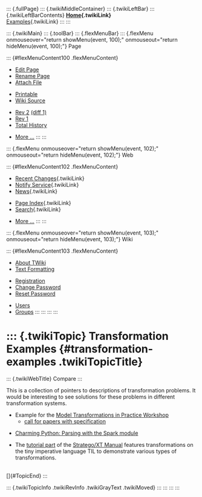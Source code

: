 ::: {.fullPage}
::: {.twikiMiddleContainer}
::: {.twikiLeftBar}
::: {.twikiLeftBarContents}
**[Home](WebHome){.twikiLink}**\
[Examples](TransformationExamples){.twikiLink}
:::
:::

::: {.twikiMain}
::: {.toolBar}
::: {.flexMenuBar}
::: {.flexMenu onmouseover="return showMenu(event, 100);" onmouseout="return hideMenu(event, 100);"}
Page

::: {#flexMenuContent100 .flexMenuContent}
-   [Edit
    Page](http://www.program-transformation.org/edit/Compare/TransformationExamples?t=1536827508)
-   [Rename
    Page](http://www.program-transformation.org/rename/Compare/TransformationExamples)
-   [Attach
    File](http://www.program-transformation.org/attach/Compare/TransformationExamples)

<!-- -->

-   [Printable](http://www.program-transformation.org/view/Compare/TransformationExamples?skin=print.pattern)
-   [Wiki
    Source](http://www.program-transformation.org/view/Compare/TransformationExamples?skin=text&raw=on&contenttype=text/plain)

<!-- -->

-   [Rev
    2](http://www.program-transformation.org/view/Compare/TransformationExamples?rev=1.2)
    [(diff 1)](http://www.program-transformation.org/rdiff/Compare/TransformationExamples?rev1=1.2&rev2=1.1)
-   [Rev
    1](http://www.program-transformation.org/view/Compare/TransformationExamples?rev=1.1)
-   [Total
    History](http://www.program-transformation.org/rdiff/Compare/TransformationExamples)

<!-- -->

-   [More
    \...](http://www.program-transformation.org/oops/Compare/TransformationExamples?template=oopsmore&param1=1.2&param2=1.2)
:::
:::

::: {.flexMenu onmouseover="return showMenu(event, 102);" onmouseout="return hideMenu(event, 102);"}
Web

::: {#flexMenuContent102 .flexMenuContent}
-   [Recent Changes](WebChanges){.twikiLink}
-   [Notify Service](WebNotify){.twikiLink}
-   [News](WebNews){.twikiLink}

<!-- -->

-   [Page Index](WebIndex){.twikiLink}
-   [Search](WebSearch){.twikiLink}

<!-- -->

-   [More
    \...](http://www.program-transformation.org/oops/Compare/TransformationExamples?template=oopsmore&param1=1.2&param2=1.2)
:::
:::

::: {.flexMenu onmouseover="return showMenu(event, 103);" onmouseout="return hideMenu(event, 103);"}
Wiki

::: {#flexMenuContent103 .flexMenuContent}
-   [About
    TWiki](http://www.program-transformation.org/view/TWiki/WebHome)
-   [Text
    Formatting](http://www.program-transformation.org/view/TWiki/TextFormattingRules)

<!-- -->

-   [Registration](http://www.program-transformation.org/view/TWiki/TWikiRegistration)
-   [Change
    Password](http://www.program-transformation.org/view/TWiki/ChangePassword)
-   [Reset
    Password](http://www.program-transformation.org/view/TWiki/ResetPassword)

<!-- -->

-   [Users](http://www.program-transformation.org/view/Main/TWikiUsers)
-   [Groups](http://www.program-transformation.org/view/Main/TWikiGroups)
:::
:::
:::
:::

::: {.twikiTopic}
Transformation Examples {#transformation-examples .twikiTopicTitle}
=======================

::: {.twikiWebTitle}
Compare
:::

This is a collection of pointers to descriptions of transformation
problems. It would be interesting to see solutions for these problems in
different transformation systems.

-   Example for the [Model Transformations in Practice
    Workshop](http://sosym.dcs.kcl.ac.uk/events/mtip/)
    -   [call for papers with
        specification](http://sosym.dcs.kcl.ac.uk/events/mtip/long_cfp.pdf)

<!-- -->

-   [Charming Python: Parsing with the Spark
    module](http://www-106.ibm.com/developerworks/library/l-spark.html)

<!-- -->

-   The [tutorial
    part](http://catamaran.labs.cs.uu.nl/dist/stratego/strategoxt-manual-unstable-latest/manual/pt02.html)
    of the [Stratego/XT
    Manual](http://catamaran.labs.cs.uu.nl/dist/stratego/strategoxt-manual-unstable-latest/manual)
    features transformations on the tiny imperative language TIL to
    demonstrate various types of transformations.

\
[]{#TopicEnd}
:::

::: {.twikiTopicInfo .twikiRevInfo .twikiGrayText .twikiMoved}
:::
:::
:::
:::
